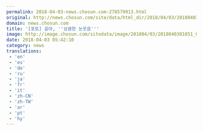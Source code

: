 ```yaml
---
permalink: 2018-04-03-news.chosun.com-278579913.html
original: http://news.chosun.com/site/data/html_dir/2018/04/03/2018040301918.html
domain: news.chosun.com
title: '[포토] 윤아, ''상큼한 눈웃음'''
image: http://image.chosun.com/sitedata/image/201804/03/2018040301851_0.jpg
date: 2018-04-03 05:42:10
category: news
translations: 
 - 'en'
 - 'es'
 - 'de'
 - 'ru'
 - 'ja'
 - 'fr'
 - 'it'
 - 'zh-CN'
 - 'zh-TW'
 - 'ar'
 - 'pt'
 - 'hy'
---
```


